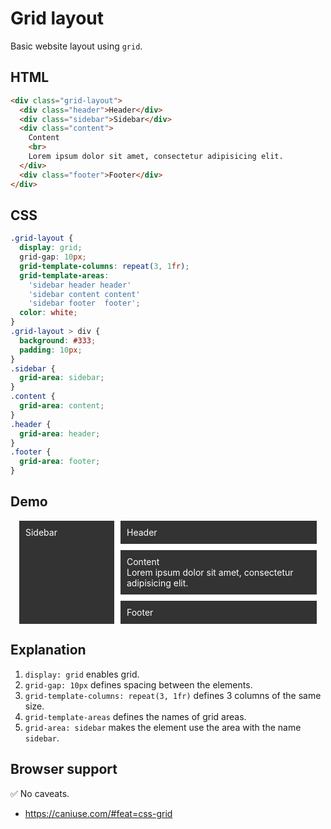 # Grid layout

Basic website layout using `grid`.

## HTML

```html
<div class="grid-layout">
  <div class="header">Header</div>
  <div class="sidebar">Sidebar</div>
  <div class="content">
    Content
    <br>
    Lorem ipsum dolor sit amet, consectetur adipisicing elit.
  </div>
  <div class="footer">Footer</div>
</div>
```

## CSS

```css
.grid-layout {
  display: grid;
  grid-gap: 10px;
  grid-template-columns: repeat(3, 1fr);
  grid-template-areas:
    'sidebar header header'
    'sidebar content content'
    'sidebar footer  footer';
  color: white;
}
.grid-layout > div {
  background: #333;
  padding: 10px;
}
.sidebar {
  grid-area: sidebar;
}
.content {
  grid-area: content;
}
.header {
  grid-area: header;
}
.footer {
  grid-area: footer;
}
```

## Demo

<div class="snippet-demo">
  <div class="snippet-demo__grid-layout">
    <div class="box snippet-demo__grid-layout__header">Header</div>
    <div class="box snippet-demo__grid-layout__sidebar">Sidebar</div>
    <div class="box snippet-demo__grid-layout__content">Content
      <br> Lorem ipsum dolor sit amet, consectetur adipisicing elit.
    </div>
    <div class="box snippet-demo__grid-layout__footer">Footer</div>
  </div>
</div>

<style>
.snippet-demo__grid-layout {
  margin: 1em;
  display: grid;
  grid-gap: 10px;
  grid-template-columns: repeat(3, 1fr);
  grid-template-areas:
    "sidebar header header"
    "sidebar content content"
    "sidebar  footer  footer";
  background-color: #fff;
  color: white;
}
.snippet-demo__grid-layout > div {
  background: #333;
  padding: 10px;
}
.snippet-demo__grid-layout__sidebar {
    grid-area: sidebar;
}
.snippet-demo__grid-layout__content {
    grid-area: content;
}
.snippet-demo__grid-layout__header {
    grid-area: header;
}
.snippet-demo__grid-layout__footer {
    grid-area: footer;
}
</style>

## Explanation

1. `display: grid` enables grid.
2. `grid-gap: 10px` defines spacing between the elements.
3. `grid-template-columns: repeat(3, 1fr)` defines 3 columns of the same size.
4. `grid-template-areas` defines the names of grid areas.
5. `grid-area: sidebar` makes the element use the area with the name `sidebar`.

## Browser support

<span class="snippet__support-note">✅ No caveats.</span>

* https://caniuse.com/#feat=css-grid

<!-- tags: layout -->
